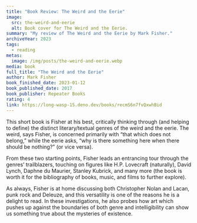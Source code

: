 ```yaml
---
title: "Book Review: The Weird and the Eerie"
image:
  src: the-weird-and-eerie
  alt: Book cover for The Weird and the Eerie.
summary: "My review of The Weird and the Eerie by Mark Fisher."
archiveYear: 2023
tags:
  - reading
metas:
  image: /img/posts/the-weird-and-eerie.webp
media: book
full_title: "The Weird and the Eerie"
author: Mark Fisher
book_finished_date: 2023-01-12
book_published_date: 2017
book_publisher: Repeater Books
rating: 4
link: https://long-wasp-15.deno.dev/books/recmS6n7fvQxwhBid
---
```


This short book is Fisher at his best, critically thinking through (and helping to define) the distinct literary/textual genres of the weird and the eerie. The weird, says Fisher, is concerned primarily with “that which does not belong,” while the eerie asks, “why is there something here when there should be nothing?” (or vice versa).

From these two starting points, Fisher leads an entrancing tour through the genres’ trailblazers, touching on figures like H.P. Lovecraft (naturally), David Lynch, Daphne du Maurier, Stanley Kubrick, and many more (the book is worth it for the bibliography of books, music, and films to further explore).

As always, Fisher is at home discussing both Christopher Nolan and Lacan, punk rock and Deleuze, and this versatility is one of the reasons he is a delight to read. In these investigations, he also probes how art which pushes up against the boundaries of both genre and intelligibility can show us something true about the mysteries of existence.
